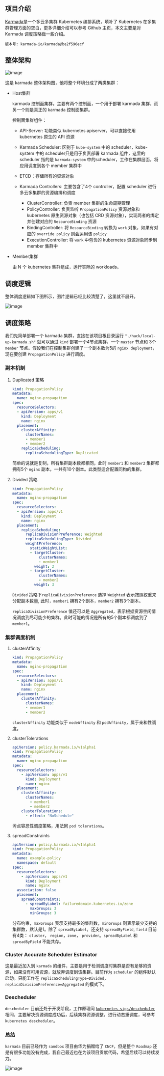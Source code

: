 ## 项目介绍
[Karmada](https://github.com/karmada-io/karmada)是一个多云多集群 Kubernetes 编排系统，填补了 Kubernetes 在多集群管理方面的空白，更多详细介绍可以参考 Github 主页，本文主要是对 Karmada 调度策略做一些介绍。

    版本号: karmada-io/karmada@be2f596ecf

## 整体架构
![image](https://github.com/kerthcet/Blogs-CloudNative/blob/main/snapshots/karmada-arch.png)

这是 karmada 整体架构图，他将整个环境分成了两类集群：
* Host集群

    karmada 控制面集群，主要有两个控制面，一个用于部署 karmada 集群，而另一个则是真正的 karmada 控制面集群。

    控制面集群组件：
    * API-Server: 功能类似 kubernetes apiserver，可以直接使用 kubernetes 原生的 API 资源
    * Karmada Scheduler: 区别于 `kube-system` 中的 scheduler，kube-system 中的 scheduler只是用于负责部署 karmada 组件，这里的 scheduler 指的是 `karmada-system` 中的scheduler，工作在集群层面，将应用调度到各个 member 集群中
    * ETCD：存储所有的资源对象
    * Karmada Controllers: 主要包含了4个 controller，配置 scheduler 进行多云多集群的资源编排和调度

        * ClusterController: 负责 member 集群的生命周期管理
        * PolicyController: 负责监听 `PropagationPolicy` 资源对象和 kubernetes 原生资源对象（也包括 CRD 资源对象），实现两者的绑定并创建对应的 `ResourceBinding` 资源
        * BindingController: 将 `ResourceBinding` 转换为 `work` 对象，如果有对应的 `override policy` 则会运用该 `policy`
        * ExecutionController: 将 `work` 中包含的 kubernetes 资源对象同步到 member 集群中
* Member集群

    由 N 个 kubernetes 集群组成，运行实际的 workloads。

## 调度逻辑
整体调度逻辑如下图所示，图片逻辑已经比较清楚了，这里就不展开。

![image](https://github.com/kerthcet/Blogs-CloudNative/blob/main/snapshots/karmada-schedule-process.png)


## 调度策略
我们先简单部署一个 karmada 集群，直接在该项目根目录运行 `"./hack/local-up-karmada.sh"` 就可以通过 `kind` 部署一个4节点集群，一个 `master` 节点和 3个 `member` 节点。假设我们在控制集群创建了一个副本数为5的 `nginx deployment`，现在要创建 `PropagationPolicy` 进行调度。

### 副本机制
1. Duplicated 策略
    ```yaml
    kind: PropagationPolicy
    metadata:
      name: nginx-propagation
    spec:
      resourceSelectors:
      - apiVersion: apps/v1
        kind: Deployment
        name: nginx
      placement:
        clusterAffinity:
          clusterNames:
          - member1
          - member2
        replicaScheduling:
          replicaSchedulingType: Duplicated
    ```

    简单的说就是复制，所有集群副本数都相同，此时 `member1` 和 `member2` 集群都拥有5个 `nginx` 副本，一共有10个副本。此类型适合配置同构的集群。

2. Divided 策略
    ```yaml
    kind: PropagationPolicy
    metadata:
      name: nginx-propagation
    spec:
      resourceSelectors:
      - apiVersion: apps/v1
        kind: Deployment
        name: nginx
      placement:
        replicaScheduling:
          replicaDivisionPreference: Weighted
          replicaSchedulingType: Divided
          weightPreference:
            staticWeightList:
            - targetCluster:
                clusterNames:
                - member1
              weight: 2
            - targetCluster:
                clusterNames:
                - member2
              weight: 3
    ```

    `Divided` 策略下`replicaDivisionPreference` 选择 `Weighted` 表示按照权重来分配副本数量, 此时，`member1` 拥有2个副本，`member2` 拥有3个副本。

    `replicaDivisionPreference` 值还可以是 `Aggregated`，表示根据资源空闲情况调度到尽可能少的集群。此时可能的情况是所有的5个副本都调度到了 `member1`。

### 集群调度机制
1. clusterAffinity
    ```yaml
    kind: PropagationPolicy
    metadata:
      name: nginx-propagation
    spec:
      resourceSelectors:
      - apiVersion: apps/v1
        kind: Deployment
        name: nginx
      placement:
        clusterAffinity:
          clusterNames:
          - member1
          - member2
    ```
    `clusterAffinity` 功能类似于 `nodeAffinity` 和 `podAffinity`，属于亲和性调度。

2. clusterTolerations
    ```yaml
    apiVersion: policy.karmada.io/v1alpha1
    kind: PropagationPolicy
    metadata:
      name: nginx-propagation
    spec:
      resourceSelectors:
        - apiVersion: apps/v1
          kind: Deployment
          name: nginx
      placement:
        clusterAffinity:
          clusterNames:
            - member1
            - member2
        clusterTolerations:
          - effect: "NoSchedule"
    ```
    污点容忍性调度策略，用法同 `pod tolerations`。


3. spreadConstraints
    ```yaml
    apiVersion: policy.karmada.io/v1alpha1
    kind: PropagationPolicy
    metadata:
      name: example-policy
      namespace: default
    spec:
      resourceSelectors:
        - apiVersion: apps/v1
          kind: Deployment
          name: nginx
      association: false
      placement:
        spreadConstraints:
          - spreadByLabel: failuredomain.kubernetes.io/zone
            maxGroups: 3
            minGroups: 3
    ```
   分布约束，`maxGroups` 表示支持最多的集群数，`minGroups` 则表示最少支持的集群数，默认是1。除了 `spreadByLabel`，还支持 `spreadByField`, `field` 目前有4类： `cluster`， `region`，`zone`， `provider`。`spreadByLabel` 和 `spreadByField` 不能共存。

### Cluster Accurate Scheduler Estimator
这是最近加入到 `karmada` 的组件，主要是用于检测调度时集群是否有足够的资源，如果没有可用资源，就放弃调度到该集群。目前作为 `scheduler` 的组件默认启动。只能工作在 `replicaSchedulingType=Divided`，`replicaDivisionPreference=Aggregated` 的模式下。

### Descheduler
`descheduler` 目前还处于开发阶段，工作原理同 [`kubernetes-sigs/descheduler`](https://github.com/kubernetes-sigs/descheduler) 相同，主要解决资源调度成功后，后续集群资源调整，进行动态重调度，可参考 `kubernetes descheduler`。

### 总结
`karmada` 目前已经作为 `sandbox` 项目由华为捐赠给了 `CNCF`，但是整个 `Roadmap` 还是有很多功能没有完成，我自己最近也在为该项目贡献代码，希望后续可以持续发力。

![image](https://github.com/kerthcet/Blogs-CloudNative/blob/main/snapshots/karmada-roadmap.png)
